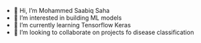 - 👋 Hi, I’m Mohammed Saabiq Saha
- 👀 I’m interested in building ML models
- 🌱 I’m currently learning Tensorflow Keras
- 💞️ I’m looking to collaborate on projects fo disease classification

<!---
Sahastudios1/Sahastudios1 is a ✨ special ✨ repository because its `README.md` (this file) appears on your GitHub profile.
You can click the Preview link to take a look at your changes.
--->
